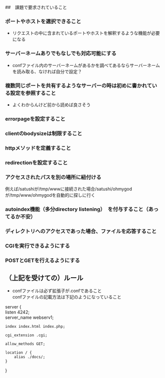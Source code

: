 ##　課題で要求されていること

### ポートやホストを選択できること  
- リクエストの中に含まれているポートやホストを解釈するような機能が必要になる  

### サーバーネームありでもなしでも対応可能にする  
- confファイル内のサーバーネームがあるかを調べてあるならサーバーネームを読み取る、なければ自分で設定？  
  
### 複数同じポートを共有するようなサーバーの時は初めに書かれている設定を参照すること  
- よくわからんけど前から読めば良さそう  
  
### errorpageを設定すること  
  
### clientのbodysizeは制限すること  
  
### httpメソッドを定義すること  
  
### redirectionを設定すること  
  
### アクセスされたパスを別の場所に紐付ける  
例えば/satushiが/tmp/wwwに接続された場合/satushi/ohmygodが/tmp/www/ohmygodを自動的に探しに行く  
  
### autoindex機能（多分directory listening）　を付与すること（あってるか不安）  
  
### ディレクトリへのアクセスであった場合、ファイルを応答すること  
  
### CGIを実行できるようにする  
  
### POSTとGETを行えるようにする  
  
## （上記を受けての）ルール
- confファイルは必ず拡張子が.confであること  
confファイルの記載方法は下記のようになっていること  
  
server {  
    listen 4242;  
    server_name webserv1;  
  
    index index.html index.php;  
  
    cgi_extension .cgi;  
  
    allow_methods GET;  
  
    location / {  
        alias ./docs/;  
    }  
}  
  
